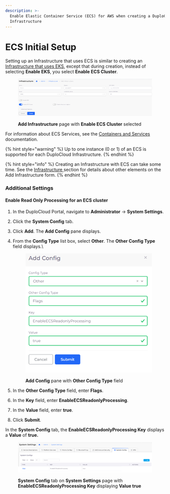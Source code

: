 ```yaml
---
description: >-
  Enable Elastic Container Service (ECS) for AWS when creating a DuploCloud
  Infrastructure
---
```


# ECS Initial Setup

Setting up an Infrastructure that uses ECS is similar to creating an [Infrastructure that uses EKS](../kubernetes-cluster/), except that during creation, instead of selecting **Enable EKS**, you select **Enable ECS Cluster**.&#x20;

<figure><img src="../../../.gitbook/assets/AWS_ECS.png" alt=""><figcaption><p><strong>Add Infrastructure</strong> page with <strong>Enable ECS Cluster</strong> selected</p></figcaption></figure>

For information about ECS Services, see the [Containers and Services](../../aws-services/containers.md) documentation.

{% hint style="warning" %}
Up to one instance (0 or 1) of an ECS is supported for each DuploCloud Infrastructure. &#x20;
{% endhint %}

{% hint style="info" %}
Creating an Infrastructure with ECS can take some time. See the [Infrastructure ](../disaster-recovery.md)section for details about other elements on the Add Infrastructure form.
{% endhint %}

### Additional Settings

#### Enable Read Only Processing for an ECS cluster

1. In the DuploCloud Portal, navigate to **Administrator** -> **System Settings**.
2. Click the **System Config** tab.
3. Click **Add**. The **Add Config** pane displays.
4.  From the **Config Type** list box, select **Other**. The **Other Config Type** field displays.\


    <div align="left" data-full-width="true">

    <figure><img src="../../../.gitbook/assets/ecsro_1.png" alt=""><figcaption><p><strong>Add Config</strong> pane with <strong>Other Config Type</strong> field<br></p></figcaption></figure>

    </div>
5. In the **Other Config Type** field, enter **Flags**.
6. In the **Key** field, enter **EnableECSReadonlyProcessing**.
7. In the **Value** field, enter **true**.
8. Click **Submit**.&#x20;

In the **System Config** tab, the **EnableECSReadonlyProcessing Key** displays a **Value** of **true.** &#x20;

<figure><img src="../../../.gitbook/assets/ecsro_4.png" alt=""><figcaption><p><strong>System Config</strong> tab on <strong>System Settings</strong> page with <strong>EnableECSReadonlyProcessing Key</strong> displaying <strong>Value true</strong></p></figcaption></figure>
